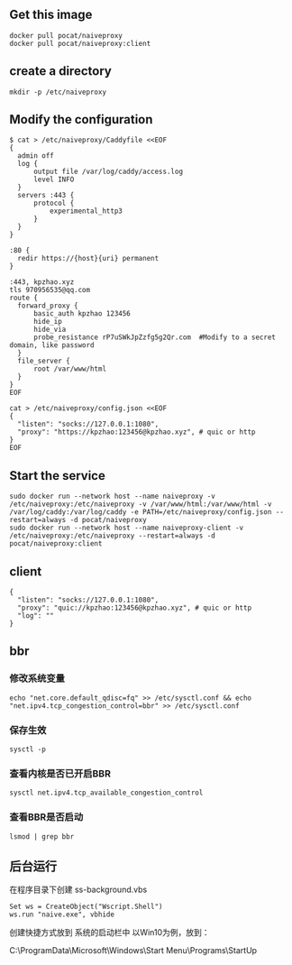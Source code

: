 ## Get this image
```
docker pull pocat/naiveproxy
docker pull pocat/naiveproxy:client
```
## create a directory
```
mkdir -p /etc/naiveproxy
```
## Modify the configuration
```
$ cat > /etc/naiveproxy/Caddyfile <<EOF
{
  admin off
  log {
      output file /var/log/caddy/access.log
      level INFO
  }
  servers :443 {
      protocol {
          experimental_http3
      }
  }
}

:80 {
  redir https://{host}{uri} permanent
}

:443, kpzhao.xyz
tls 970956535@qq.com
route {
  forward_proxy {
      basic_auth kpzhao 123456
      hide_ip
      hide_via
      probe_resistance rP7uSWkJpZzfg5g2Qr.com  #Modify to a secret domain, like password
  }
  file_server {
      root /var/www/html
  }
}
EOF
```
```
cat > /etc/naiveproxy/config.json <<EOF
{
  "listen": "socks://127.0.0.1:1080",
  "proxy": "https://kpzhao:123456@kpzhao.xyz", # quic or http
}
EOF
```
## Start the service
```
sudo docker run --network host --name naiveproxy -v /etc/naiveproxy:/etc/naiveproxy -v /var/www/html:/var/www/html -v /var/log/caddy:/var/log/caddy -e PATH=/etc/naiveproxy/config.json --restart=always -d pocat/naiveproxy
sudo docker run --network host --name naiveproxy-client -v /etc/naiveproxy:/etc/naiveproxy --restart=always -d pocat/naiveproxy:client
```
## client
```
{
  "listen": "socks://127.0.0.1:1080",
  "proxy": "quic://kpzhao:123456@kpzhao.xyz", # quic or http
  "log": ""
}
```
## bbr
### 修改系统变量
```
echo "net.core.default_qdisc=fq" >> /etc/sysctl.conf && echo "net.ipv4.tcp_congestion_control=bbr" >> /etc/sysctl.conf
```
### 保存生效
```
sysctl -p
```
### 查看内核是否已开启BBR
```
sysctl net.ipv4.tcp_available_congestion_control
```
### 查看BBR是否启动
```
lsmod | grep bbr
```
## 后台运行
在程序目录下创建 ss-background.vbs
```
Set ws = CreateObject("Wscript.Shell")   
ws.run "naive.exe", vbhide
```
创建快捷方式放到 系统的启动栏中
以Win10为例，放到：

C:\ProgramData\Microsoft\Windows\Start Menu\Programs\StartUp
